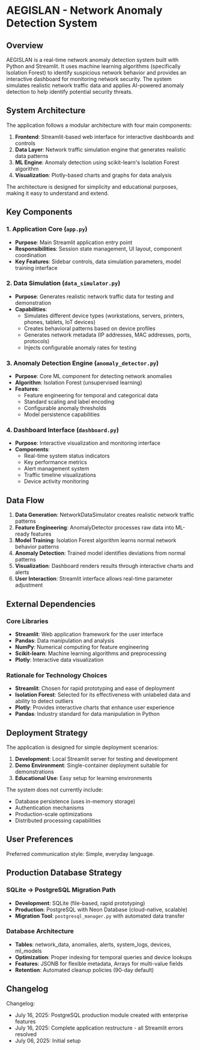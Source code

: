 # AEGISLAN - Network Anomaly Detection System

## Overview

AEGISLAN is a real-time network anomaly detection system built with Python and Streamlit. It uses machine learning algorithms (specifically Isolation Forest) to identify suspicious network behavior and provides an interactive dashboard for monitoring network security. The system simulates realistic network traffic data and applies AI-powered anomaly detection to help identify potential security threats.

## System Architecture

The application follows a modular architecture with four main components:

1. **Frontend**: Streamlit-based web interface for interactive dashboards and controls
2. **Data Layer**: Network traffic simulation engine that generates realistic data patterns
3. **ML Engine**: Anomaly detection using scikit-learn's Isolation Forest algorithm
4. **Visualization**: Plotly-based charts and graphs for data analysis

The architecture is designed for simplicity and educational purposes, making it easy to understand and extend.

## Key Components

### 1. Application Core (`app.py`)
- **Purpose**: Main Streamlit application entry point
- **Responsibilities**: Session state management, UI layout, component coordination
- **Key Features**: Sidebar controls, data simulation parameters, model training interface

### 2. Data Simulation (`data_simulator.py`)
- **Purpose**: Generates realistic network traffic data for testing and demonstration
- **Capabilities**: 
  - Simulates different device types (workstations, servers, printers, phones, tablets, IoT devices)
  - Creates behavioral patterns based on device profiles
  - Generates network metadata (IP addresses, MAC addresses, ports, protocols)
  - Injects configurable anomaly rates for testing

### 3. Anomaly Detection Engine (`anomaly_detector.py`)
- **Purpose**: Core ML component for detecting network anomalies
- **Algorithm**: Isolation Forest (unsupervised learning)
- **Features**:
  - Feature engineering for temporal and categorical data
  - Standard scaling and label encoding
  - Configurable anomaly thresholds
  - Model persistence capabilities

### 4. Dashboard Interface (`dashboard.py`)
- **Purpose**: Interactive visualization and monitoring interface
- **Components**:
  - Real-time system status indicators
  - Key performance metrics
  - Alert management system
  - Traffic timeline visualizations
  - Device activity monitoring

## Data Flow

1. **Data Generation**: NetworkDataSimulator creates realistic network traffic patterns
2. **Feature Engineering**: AnomalyDetector processes raw data into ML-ready features
3. **Model Training**: Isolation Forest algorithm learns normal network behavior patterns
4. **Anomaly Detection**: Trained model identifies deviations from normal patterns
5. **Visualization**: Dashboard renders results through interactive charts and alerts
6. **User Interaction**: Streamlit interface allows real-time parameter adjustment

## External Dependencies

### Core Libraries
- **Streamlit**: Web application framework for the user interface
- **Pandas**: Data manipulation and analysis
- **NumPy**: Numerical computing for feature engineering
- **Scikit-learn**: Machine learning algorithms and preprocessing
- **Plotly**: Interactive data visualization

### Rationale for Technology Choices
- **Streamlit**: Chosen for rapid prototyping and ease of deployment
- **Isolation Forest**: Selected for its effectiveness with unlabeled data and ability to detect outliers
- **Plotly**: Provides interactive charts that enhance user experience
- **Pandas**: Industry standard for data manipulation in Python

## Deployment Strategy

The application is designed for simple deployment scenarios:

1. **Development**: Local Streamlit server for testing and development
2. **Demo Environment**: Single-container deployment suitable for demonstrations
3. **Educational Use**: Easy setup for learning environments

The system does not currently include:
- Database persistence (uses in-memory storage)
- Authentication mechanisms
- Production-scale optimizations
- Distributed processing capabilities

## User Preferences

Preferred communication style: Simple, everyday language.

## Production Database Strategy

### SQLite → PostgreSQL Migration Path
- **Development**: SQLite (file-based, rapid prototyping)
- **Production**: PostgreSQL with Neon Database (cloud-native, scalable)
- **Migration Tool**: `postgresql_manager.py` with automated data transfer

### Database Architecture
- **Tables**: network_data, anomalies, alerts, system_logs, devices, ml_models
- **Optimization**: Proper indexing for temporal queries and device lookups
- **Features**: JSONB for flexible metadata, Arrays for multi-value fields
- **Retention**: Automated cleanup policies (90-day default)

## Changelog

Changelog:
- July 16, 2025: PostgreSQL production module created with enterprise features
- July 16, 2025: Complete application restructure - all Streamlit errors resolved
- July 06, 2025: Initial setup